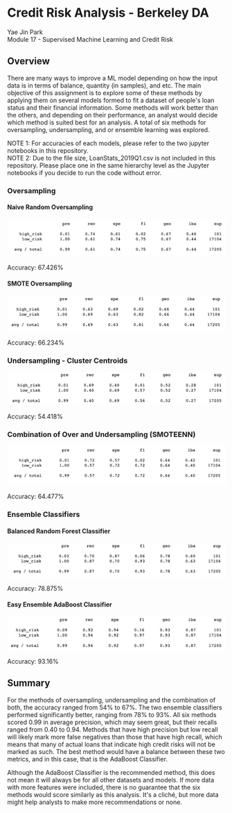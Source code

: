 # Credit Risk Analysis - Berkeley DA
Yae Jin Park\
Module 17 - Supervised Machine Learning and Credit Risk

## Overview
There are many ways to improve a ML model depending on how the input data is in terms of balance, quantity (in samples), and etc. The main objective of this assignment is to explore some of these methods by applying them on several models formed to fit a dataset of people's loan status and their financial information. Some methods will work better than the others, and depending on their performance, an analyst would decide which method is suited best for an analysis. A total of six methods for oversampling, undersampling, and or ensemble learning was explored.

NOTE 1: For accuracies of each models, please refer to the two jupyter notebooks in this repository.\
NOTE 2: Due to the file size, LoanStats_2019Q1.csv is not included in this repository. Please place one in the same hierarchy level as the Jupyter notebooks if you decide to run the code without error.

### Oversampling
#### Naive Random Oversampling
![Naive OS](resources/os-naive.png)

Accuracy: 67.426%

#### SMOTE Oversampling
![SMOTE](resources/os-smote.png)

Accuracy: 66.234%

### Undersampling - Cluster Centroids
![CC](resources/us-cc.png)

Accuracy: 54.418%

### Combination of Over and Undersampling (SMOTEENN)
![SMOTEENN](resources/smoteenn.png)

Accuracy: 64.477%

### Ensemble Classifiers
#### Balanced Random Forest Classifier
![BRFC](resources/el-brfc.png)

Accuracy: 78.875%

#### Easy Ensemble AdaBoost Classifier
![AB](resources/el-ab.png)

Accuracy: 93.16%

## Summary

For the methods of oversampling, undersampling and the combination of both, the accuracy ranged from 54% to 67%. The two ensemble classifiers performed significantly better, ranging from 78% to 93%. All six methods scored 0.99 in average precision, which may seem great, but their recalls ranged from 0.40 to 0.94. Methods that have high precision but low recall will likely mark more false negatives than those that have high recall, which means that many of actual loans that indicate high credit risks will not be marked as such. The best method would have a balance between these two metrics, and in this case, that is the AdaBoost Classifier. 

Although the AdaBoost Classifier is the recommended method, this does not mean it will always be for all other datasets and models. If more data with more features were included, there is no guarantee that the six methods would score similarly as this analysis. It's a cliché, but more data might help analysts to make more recommendations or none.


